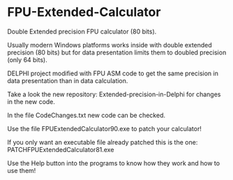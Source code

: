 # FPU-Extended-Calculator

Double Extended precision FPU calculator (80 bits).

Usually modern Windows platforms works inside with double extended precision (80 bits) but for data presentation limits them to doubled precision (only 64 bits).

DELPHI project modified with FPU ASM code to get the same precision in data presentation than in data calculation.

Take a look the new repository: Extended-precision-in-Delphi for changes in the new code.

In the file CodeChanges.txt new code can be checked.

Use the file FPUExtendedCalculator90.exe to patch your calculator!

If you only want an executable file already patched this is the one: PATCHFPUExtendedCalculator81.exe

Use the Help button into the programs to know how they work and how to use them!
